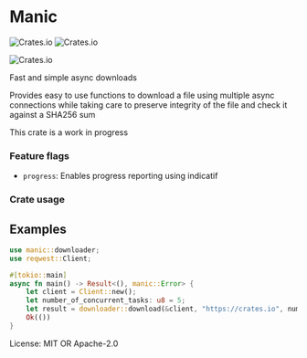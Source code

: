 # Manic

![Crates.io](https://img.shields.io/crates/l/manic)
![Crates.io](https://img.shields.io/crates/v/manic)

![Crates.io](https://img.shields.io/crates/d/manic)


Fast and simple async downloads

Provides easy to use functions to download a file using multiple async connections
while taking care to preserve integrity of the file and check it against a SHA256 sum

This crate is a work in progress



### Feature flags

- `progress`: Enables progress reporting using indicatif


### Crate usage

## Examples



```rust
use manic::downloader;
use reqwest::Client;

#[tokio::main]
async fn main() -> Result<(), manic::Error> {
    let client = Client::new();
    let number_of_concurrent_tasks: u8 = 5;
    let result = downloader::download(&client, "https://crates.io", number_of_concurrent_tasks).await?;
    Ok(())
}
```



License: MIT OR Apache-2.0
